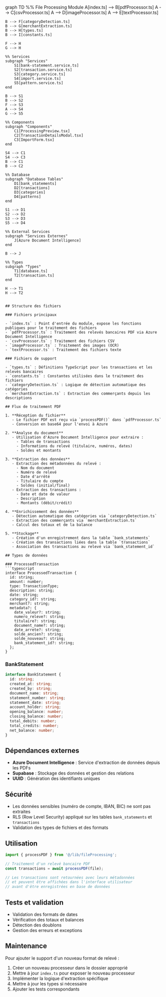 graph TD
    %% File Processing Module
    A[index.ts] --> B[pdfProcessor.ts]
    A --> C[csvProcessor.ts]
    A --> D[imageProcessor.ts]
    A --> E[textProcessor.ts]
    
    B --> F[categoryDetection.ts]
    B --> G[merchantExtraction.ts]
    B --> H[types.ts]
    B --> I[constants.ts]
    
    F --> H
    G --> H
    
    %% Services
    subgraph "Services"
        S1[bank-statement.service.ts]
        S2[transaction.service.ts]
        S3[category.service.ts]
        S4[import.service.ts]
        S5[pattern.service.ts]
    end
    
    B --> S1
    B --> S2
    F --> S3
    A --> S4
    G --> S5
    
    %% Components
    subgraph "Components"
        C1[ProcessingPreview.tsx]
        C2[TransactionDetailsModal.tsx]
        C3[ImportForm.tsx]
    end
    
    S4 --> C1
    S4 --> C3
    B --> C1
    B --> C2
    
    %% Database
    subgraph "Database Tables"
        D1[bank_statements]
        D2[transactions]
        D3[categories]
        D4[patterns]
    end
    
    S1 --> D1
    S2 --> D2
    S3 --> D3
    S5 --> D4
    
    %% External Services
    subgraph "Services Externes"
        J[Azure Document Intelligence]
    end
    
    B --> J
    
    %% Types
    subgraph "Types"
        T1[database.ts]
        T2[transaction.ts]
    end
    
    H --> T1
    H --> T2
```

## Structure des fichiers

### Fichiers principaux

- `index.ts` : Point d'entrée du module, expose les fonctions publiques pour le traitement des fichiers
- `pdfProcessor.ts` : Traitement des relevés bancaires PDF via Azure Document Intelligence
- `csvProcessor.ts` : Traitement des fichiers CSV
- `imageProcessor.ts` : Traitement des images (OCR)
- `textProcessor.ts` : Traitement des fichiers texte

### Fichiers de support

- `types.ts` : Définitions TypeScript pour les transactions et les relevés bancaires
- `constants.ts` : Constantes utilisées dans le traitement des fichiers
- `categoryDetection.ts` : Logique de détection automatique des catégories
- `merchantExtraction.ts` : Extraction des commerçants depuis les descriptions

## Flux de traitement PDF

1. **Réception du fichier**
   - Le fichier PDF est reçu via `processPDF()` dans `pdfProcessor.ts`
   - Conversion en base64 pour l'envoi à Azure

2. **Analyse du document**
   - Utilisation d'Azure Document Intelligence pour extraire :
     - Tables de transactions
     - Informations du relevé (titulaire, numéros, dates)
     - Soldes et montants

3. **Extraction des données**
   - Extraction des métadonnées du relevé :
     - Nom du document
     - Numéro de relevé
     - Date d'arrêté
     - Titulaire du compte
     - Soldes (initial/final)
   - Extraction des transactions :
     - Date et date de valeur
     - Description
     - Montants (débit/crédit)

4. **Enrichissement des données**
   - Détection automatique des catégories via `categoryDetection.ts`
   - Extraction des commerçants via `merchantExtraction.ts`
   - Calcul des totaux et de la balance

5. **Stockage**
   - Création d'un enregistrement dans la table `bank_statements`
   - Création des transactions liées dans la table `transactions`
   - Association des transactions au relevé via `bank_statement_id`

## Types de données

### ProcessedTransaction
```typescript
interface ProcessedTransaction {
  id: string;
  amount: number;
  type: TransactionType;
  description: string;
  date: string;
  category_id?: string;
  merchant?: string;
  metadata?: {
    date_valeur?: string;
    numero_releve?: string;
    titulaire?: string;
    document_name?: string;
    date_arrete?: string;
    solde_ancien?: string;
    solde_nouveau?: string;
    bank_statement_id?: string;
  };
}
```

### BankStatement
```typescript
interface BankStatement {
  id: string;
  created_at: string;
  created_by: string;
  document_name: string;
  statement_number: string;
  statement_date: string;
  account_holder: string;
  opening_balance: number;
  closing_balance: number;
  total_debits: number;
  total_credits: number;
  net_balance: number;
}
```

## Dépendances externes

- **Azure Document Intelligence** : Service d'extraction de données depuis les PDFs
- **Supabase** : Stockage des données et gestion des relations
- **UUID** : Génération des identifiants uniques

## Sécurité

- Les données sensibles (numéro de compte, IBAN, BIC) ne sont pas extraites
- RLS (Row Level Security) appliqué sur les tables `bank_statements` et `transactions`
- Validation des types de fichiers et des formats

## Utilisation

```typescript
import { processPDF } from '@/lib/fileProcessing';

// Traitement d'un relevé bancaire PDF
const transactions = await processPDF(file);

// Les transactions sont retournées avec leurs métadonnées
// et peuvent être affichées dans l'interface utilisateur
// avant d'être enregistrées en base de données
```

## Tests et validation

- Validation des formats de dates
- Vérification des totaux et balances
- Détection des doublons
- Gestion des erreurs et exceptions

## Maintenance

Pour ajouter le support d'un nouveau format de relevé :

1. Créer un nouveau processeur dans le dossier approprié
2. Mettre à jour `index.ts` pour exposer le nouveau processeur
3. Implémenter la logique d'extraction spécifique
4. Mettre à jour les types si nécessaire
5. Ajouter les tests correspondants
